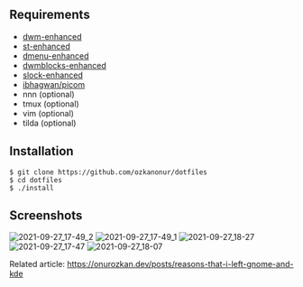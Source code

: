 Requirements
--------------------
- [dwm-enhanced](https://github.com/ozkanonur/dwm-enhanced)
- [st-enhanced](https://github.com/ozkanonur/st-enhanced)
- [dmenu-enhanced](https://github.com/ozkanonur/dmenu-enhanced)
- [dwmblocks-enhanced](https://github.com/ozkanonur/dwmblocks-enhanced)
- [slock-enhanced](https://github.com/ozkanonur/slock-enhanced)
- [ibhagwan/picom](https://github.com/ibhagwan/picom)
- nnn (optional)
- tmux (optional)
- vim   (optional)
- tilda (optional)


Installation
--------------------
```console
$ git clone https://github.com/ozkanonur/dotfiles
$ cd dotfiles
$ ./install
```


Screenshots
--------------------
![2021-09-27_17-49_2](https://user-images.githubusercontent.com/39852038/134932350-95ae6ea6-5800-465a-8b7f-856360a117a1.png)
![2021-09-27_17-49_1](https://user-images.githubusercontent.com/39852038/134932359-05ff26c9-0ff5-453b-a2e7-014e37c187d5.png)
![2021-09-27_18-27](https://user-images.githubusercontent.com/39852038/134938647-70de064d-030f-449e-a767-9152391b460d.png)
![2021-09-27_17-47](https://user-images.githubusercontent.com/39852038/134932367-7913970c-bf81-4bd2-a699-55c15ce9f7d3.png)
![2021-09-27_18-07](https://user-images.githubusercontent.com/39852038/134935476-3db61008-9e6d-49c9-af75-e349ef1d9ff8.png)



Related article: https://onurozkan.dev/posts/reasons-that-i-left-gnome-and-kde
